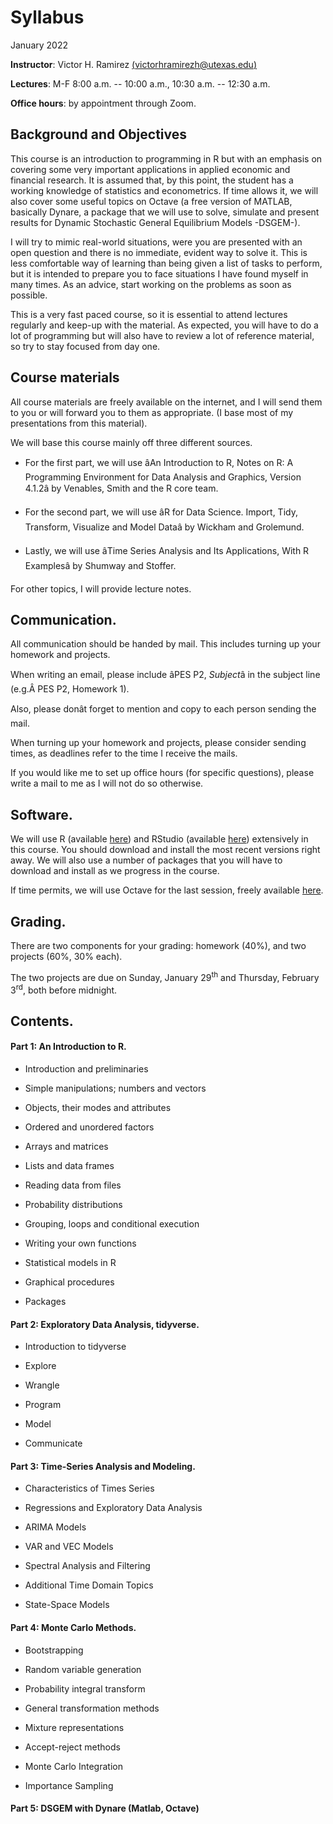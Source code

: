 Syllabus
================
January 2022

**Instructor**: Victor H. Ramirez
[(victorhramirezh@utexas.edu)](mailto:victorhramirezh@utexas.edu)

**Lectures**: M-F 8:00 a.m. -- 10:00 a.m., 10:30 a.m. -- 12:30 a.m.

**Office hours**: by appointment through Zoom.

## Background and Objectives

This course is an introduction to programming in R but with an emphasis
on covering some very important applications in applied economic and
financial research. It is assumed that, by this point, the student has a
working knowledge of statistics and econometrics. If time allows it, we
will also cover some useful topics on Octave (a free version of MATLAB,
basically Dynare, a package that we will use to solve, simulate and
present results for Dynamic Stochastic General Equilibrium Models
-DSGEM-).

I will try to mimic real-world situations, were you are presented with
an open question and there is no immediate, evident way to solve it.
This is less comfortable way of learning than being given a list of
tasks to perform, but it is intended to prepare you to face situations I
have found myself in many times. As an advice, start working on the
problems as soon as possible.

This is a very fast paced course, so it is essential to attend lectures
regularly and keep-up with the material. As expected, you will have to
do a lot of programming but will also have to review a lot of reference
material, so try to stay focused from day one.

## Course materials

All course materials are freely available on the internet, and I will
send them to you or will forward you to them as appropriate. (I base
most of my presentations from this material).

We will base this course mainly off three different sources.

-   For the first part, we will use âAn Introduction to R, Notes on R: A
    Programming Environment for Data Analysis and Graphics, Version
    4.1.2â by Venables, Smith and the R core team.

-   For the second part, we will use âR for Data Science. Import, Tidy,
    Transform, Visualize and Model Dataâ by Wickham and Grolemund.

-   Lastly, we will use âTime Series Analysis and Its Applications, With
    R Examplesâ by Shumway and Stoffer.

For other topics, I will provide lecture notes.

## Communication.

All communication should be handed by mail. This includes turning up
your homework and projects.

When writing an email, please include âPES P2, *Subject*â in the subject
line (e.g.Â PES P2, Homework 1).

Also, please donât forget to mention and copy to each person sending the
mail.

When turning up your homework and projects, please consider sending
times, as deadlines refer to the time I receive the mails.

If you would like me to set up office hours (for specific questions),
please write a mail to me as I will not do so otherwise.

## Software.

We will use R (available [here](https://cran.r-project.org/)) and
RStudio (available [here](https://www.rstudio.com/products/rstudio/))
extensively in this course. You should download and install the most
recent versions right away. We will also use a number of packages that
you will have to download and install as we progress in the course.

If time permits, we will use Octave for the last session, freely
available [here](https://www.gnu.org/software/octave/index).

## Grading.

There are two components for your grading: homework (40%), and two
projects (60%, 30% each).

The two projects are due on Sunday, January 29<sup>th</sup> and
Thursday, February 3<sup>rd</sup>, both before midnight.

## Contents.

#### Part 1: An Introduction to R.

-   Introduction and preliminaries

-   Simple manipulations; numbers and vectors

-   Objects, their modes and attributes

-   Ordered and unordered factors

-   Arrays and matrices

-   Lists and data frames

-   Reading data from files

-   Probability distributions

-   Grouping, loops and conditional execution

-   Writing your own functions

-   Statistical models in R

-   Graphical procedures

-   Packages

#### Part 2: Exploratory Data Analysis, tidyverse.

-   Introduction to tidyverse

-   Explore

-   Wrangle

-   Program

-   Model

-   Communicate

#### Part 3: Time-Series Analysis and Modeling.

-   Characteristics of Times Series

-   Regressions and Exploratory Data Analysis

-   ARIMA Models

-   VAR and VEC Models

-   Spectral Analysis and Filtering

-   Additional Time Domain Topics

-   State-Space Models

#### Part 4: Monte Carlo Methods.

-   Bootstrapping

-   Random variable generation

-   Probability integral transform

-   General transformation methods

-   Mixture representations

-   Accept-reject methods

-   Monte Carlo Integration

-   Importance Sampling

#### Part 5: DSGEM with Dynare (Matlab, Octave)
